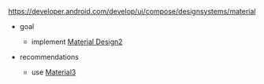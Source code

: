 https://developer.android.com/develop/ui/compose/designsystems/material

* goal
  * implement [Material Design2](https://m3.material.io/)

* recommendations
  * use [Material3](develop.ui.compose.designsystems.material3.md)